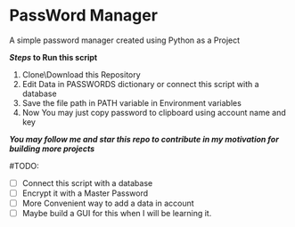 # PassWord Manager
A simple password manager created using Python as a Project

**_Steps_ to Run this script**
1. Clone\Download this Repository
2. Edit Data in PASSWORDS dictionary or connect this script with a database
3. Save the file path in PATH variable in Environment variables
4. Now You may just copy password to clipboard using account name and key

**_You may follow me and star this repo to contribute in my motivation for building more projects_**

#TODO:
- [ ] Connect this script with a database
- [ ] Encrypt it with a Master Password
- [ ] More Convenient way to add a data in account
- [ ] Maybe build a GUI for this when I will be learning it.